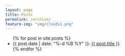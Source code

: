 ```yaml
---
layout: page
title: Posts
permalink: /archive/
feature-img: "img/clouds1.png"
---
```

<ul>
    {% for post in site.posts %}
    	<li>
	    	{{ post.date | date: "%-d %B %Y" }}: 
	    	<a href="{{ post.url }}">{{ post.title }}</a>
    	</li>
    {% endfor %}
</ul>